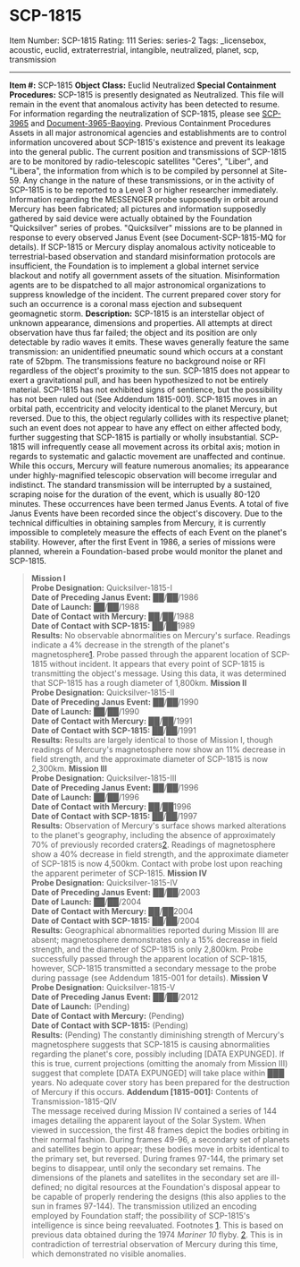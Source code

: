 # SCP-1815
Item Number: SCP-1815
Rating: 111
Series: series-2
Tags: _licensebox, acoustic, euclid, extraterrestrial, intangible, neutralized, planet, scp, transmission

---

**Item #:** SCP-1815
**Object Class:** Euclid Neutralized
**Special Containment Procedures:** SCP-1815 is presently designated as Neutralized. This file will remain in the event that anomalous activity has been detected to resume. For information regarding the neutralization of SCP-1815, please see [SCP-3965](/scp-3965) and [Document-3965-Baoying](/document-3965-baoying).
Previous Containment Procedures
Assets in all major astronomical agencies and establishments are to control information uncovered about SCP-1815's existence and prevent its leakage into the general public. The current position and transmissions of SCP-1815 are to be monitored by radio-telescopic satellites "Ceres", "Liber", and "Libera", the information from which is to be compiled by personnel at Site-59. Any change in the nature of these transmissions, or in the activity of SCP-1815 is to be reported to a Level 3 or higher researcher immediately.
Information regarding the MESSENGER probe supposedly in orbit around Mercury has been fabricated; all pictures and information supposedly gathered by said device were actually obtained by the Foundation "Quicksilver" series of probes. "Quicksilver" missions are to be planned in response to every observed Janus Event (see Document-SCP-1815-MQ for details).
If SCP-1815 or Mercury display anomalous activity noticeable to terrestrial-based observation and standard misinformation protocols are insufficient, the Foundation is to implement a global internet service blackout and notify all government assets of the situation. Misinformation agents are to be dispatched to all major astronomical organizations to suppress knowledge of the incident. The current prepared cover story for such an occurrence is a coronal mass ejection and subsequent geomagnetic storm.
**Description:** SCP-1815 is an interstellar object of unknown appearance, dimensions and properties. All attempts at direct observation have thus far failed; the object and its position are only detectable by radio waves it emits. These waves generally feature the same transmission: an unidentified pneumatic sound which occurs at a constant rate of 52bpm. The transmissions feature no background noise or RFI regardless of the object's proximity to the sun. SCP-1815 does not appear to exert a gravitational pull, and has been hypothesized to not be entirely material. SCP-1815 has not exhibited signs of sentience, but the possibility has not been ruled out (See Addendum 1815-001).
SCP-1815 moves in an orbital path, eccentricity and velocity identical to the planet Mercury, but reversed. Due to this, the object regularly collides with its respective planet; such an event does not appear to have any effect on either affected body, further suggesting that SCP-1815 is partially or wholly insubstantial.
SCP-1815 will infrequently cease all movement across its orbital axis; motion in regards to systematic and galactic movement are unaffected and continue. While this occurs, Mercury will feature numerous anomalies; its appearance under highly-magnified telescopic observation will become irregular and indistinct. The standard transmission will be interrupted by a sustained, scraping noise for the duration of the event, which is usually 80-120 minutes. These occurrences have been termed Janus Events.
A total of five Janus Events have been recorded since the object's discovery. Due to the technical difficulties in obtaining samples from Mercury, it is currently impossible to completely measure the effects of each Event on the planet's stability. However, after the first Event in 1986, a series of missions were planned, wherein a Foundation-based probe would monitor the planet and SCP-1815.
> **Mission I**  
>  **Probe Designation:** Quicksilver-1815-I  
>  **Date of Preceding Janus Event:** ██/██/1986  
>  **Date of Launch:** ██/██/1988  
>  **Date of Contact with Mercury:** ██/██/1988  
>  **Date of Contact with SCP-1815:** ██/██1989  
>  **Results:** No observable abnormalities on Mercury's surface. Readings indicate a 4% decrease in the strength of the planet's magnetosphere[1](javascript:;). Probe passed through the apparent location of SCP-1815 without incident. It appears that every point of SCP-1815 is transmitting the object's message. Using this data, it was determined that SCP-1815 has a rough diameter of 1,800km.
> **Mission II**  
>  **Probe Designation:** Quicksilver-1815-II  
>  **Date of Preceding Janus Event:** ██/██/1990  
>  **Date of Launch:** ██/██/1990  
>  **Date of Contact with Mercury:** ██/██/1991  
>  **Date of Contact with SCP-1815:** ██/██/1991  
>  **Results:** Results are largely identical to those of Mission I, though readings of Mercury's magnetosphere now show an 11% decrease in field strength, and the approximate diameter of SCP-1815 is now 2,300km.
> **Mission III**  
>  **Probe Designation:** Quicksilver-1815-III  
>  **Date of Preceding Janus Event:** ██/██/1996  
>  **Date of Launch:** ██/██/1996  
>  **Date of Contact with Mercury:** ██/██1996  
>  **Date of Contact with SCP-1815:** ██/██/1997  
>  **Results:** Observation of Mercury's surface shows marked alterations to the planet's geography, including the absence of approximately 70% of previously recorded craters[2](javascript:;). Readings of magnetosphere show a 40% decrease in field strength, and the approximate diameter of SCP-1815 is now 4,500km. Contact with probe lost upon reaching the apparent perimeter of SCP-1815.
> **Mission IV**  
>  **Probe Designation:** Quicksilver-1815-IV  
>  **Date of Preceding Janus Event:** ██/██/2003  
>  **Date of Launch:** ██/██/2004  
>  **Date of Contact with Mercury:** ██/██2004  
>  **Date of Contact with SCP-1815:** ██/██/2004  
>  **Results:** Geographical abnormalities reported during Mission III are absent; magnetosphere demonstrates only a 15% decrease in field strength, and the diameter of SCP-1815 is only 2,800km. Probe successfully passed through the apparent location of SCP-1815, however, SCP-1815 transmitted a secondary message to the probe during passage (see Addendum 1815-001 for details).
> **Mission V**  
>  **Probe Designation:** Quicksilver-1815-V  
>  **Date of Preceding Janus Event:** ██/██/2012  
>  **Date of Launch:** (Pending)  
>  **Date of Contact with Mercury:** (Pending)  
>  **Date of Contact with SCP-1815:** (Pending)  
>  **Results:** (Pending)
The constantly diminishing strength of Mercury's magnetosphere suggests that SCP-1815 is causing abnormalities regarding the planet's core, possibly including [DATA EXPUNGED]. If this is true, current projections (omitting the anomaly from Mission III) suggest that complete [DATA EXPUNGED] will take place within ███ years. No adequate cover story has been prepared for the destruction of Mercury if this occurs.
**Addendum [1815-001]:** Contents of Transmission-1815-QIV  
The message received during Mission IV contained a series of 144 images detailing the apparent layout of the Solar System. When viewed in succession, the first 48 frames depict the bodies orbiting in their normal fashion. During frames 49-96, a secondary set of planets and satellites begin to appear; these bodies move in orbits identical to the primary set, but reversed. During frames 97-144, the primary set begins to disappear, until only the secondary set remains. The dimensions of the planets and satellites in the secondary set are ill-defined; no digital resources at the Foundation's disposal appear to be capable of properly rendering the designs (this also applies to the sun in frames 97-144). The transmission utilized an encoding employed by Foundation staff; the possibility of SCP-1815's intelligence is since being reevaluated.
Footnotes
[1](javascript:;). This is based on previous data obtained during the 1974 _Mariner 10_ flyby.
[2](javascript:;). This is in contradiction of terrestrial observation of Mercury during this time, which demonstrated no visible anomalies.